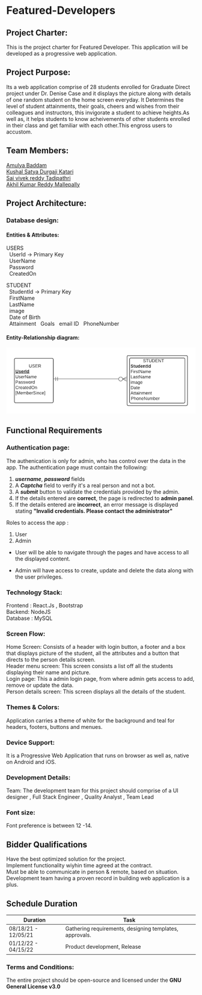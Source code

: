 # Featured-Developers
## Project Charter:
This is the project charter for Featured Developer. This application will be developed as a progressive web application. 
## Project Purpose:
Its a web application comprise of 28 students enrolled for Graduate Direct project under Dr. Denise Case and it displays the picture along with details of one random student on the home screen everyday. It Determines the level of student attainments, their goals, cheers and wishes from their colleagues and instructors, this invigorate a student to achieve heights.As well as, it helps students to know acheivements of other students enrolled in their class and get familiar with each other.This engross users to accustom.
## Team Members:
 [Amulya Baddam](https://github.com/amulyareddybaddam)   
 [Kushal Satya Durgaji Katari](https://github.com/kushalkatari)   
 [Sai vivek reddy Tadipathri](https://github.com/vivektadiparthi)   
 [Akhil Kumar Reddy Mallepally](https://github.com/akhilmallepally/)   
## Project Architecture:

### Database design:
#### Entities & Attributes:
 USERS   
 &nbsp; UserId        ->    Primary Key   
 &nbsp; UserName   
 &nbsp; Password   
 &nbsp; CreatedOn  

STUDENT</br>
  &nbsp; StudentId     ->    Primary Key   
  &nbsp; FirstName   
  &nbsp; LastName   
  &nbsp; image   
  &nbsp; Date of Birth  
  &nbsp; Attainment 
  &nbsp; Goals
  &nbsp; email ID
  &nbsp; PhoneNumber    
#### Entity-Relationship diagram:
![erd](images/erd.png)
## Functional Requirements

### Authentication page:
The authenication is only for admin, who has control over the data in the app. The authentication page must contain the following:

1. ***username***, ***password*** fields
2. A ***Captcha*** field to verify it's a real person and not a bot.
3. A ***submit*** button to validate the credentials provided by the admin.
4. If the details entered are **correct**, the page is redirected to <b>admin panel</b>.
5. If the details entered are **incorrect**, an error message is displayed stating **"Invalid credentials. Please contact the administrator"**

Roles to access the app : 
1. User
2. Admin

* User will be able to navigate through the pages and have access to all the displayed content.

* Admin will have access to create, update and delete the data along with the user privileges.
### Technology Stack:
Frontend : React.Js , Bootstrap   
Backend: NodeJS   
Database : MySQL   

### Screen Flow:
Home Screen: Consists of a header with login button, a footer and a box that displays picture of the student, all the attributes and a button that directs to the person details screen.    
Header menu screen: This screen consists a list off all the students displaying their name and picture.   
Login page: This a admin login page, from where admin gets access to add, remove or update the data.   
Person details screen: This screen displays all the details of the student.   
### Themes & Colors: 
Application carries a theme of white for the background and teal for headers, footers, buttons and menues.
### Device Support:
It is a Progressive Web Application that runs on browser as well as, native on Android and iOS.
### Development Details:
Team:
The development team for this project should comprise of a UI designer , Full Stack Engineer , Quality Analyst , Team Lead
### Font size: 
Font preference  is between 12 -14.
## Bidder Qualifications
Have the best optimized solution for the project.   
Implement functionality wiyhin time agreed at the contract.   
Must be able to communicate in person & remote, based on situation.    
Development team having a proven record in building web application is a plus.   

## Schedule Duration
| Duration | Task |
| -------- | ---- |
| 08/18/21 - 12/05/21 | Gathering requirements, designing templates, approvals. |
| 01/12/22 - 04/15/22 | Product development, Release |


### Terms and Conditions:
The entire project should be open-source and licensed under the <b>GNU General License v3.0    


